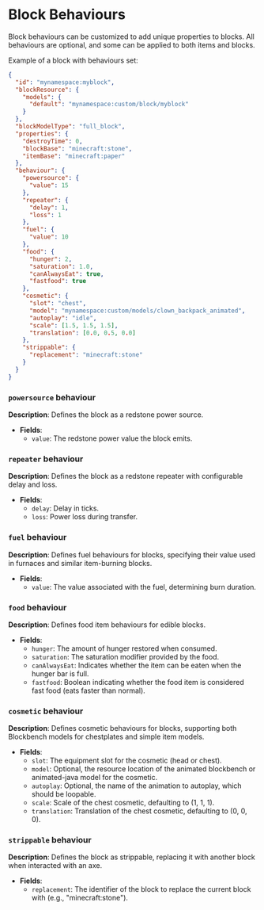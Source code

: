 # Block Behaviours

Block behaviours can be customized to add unique properties to blocks. All behaviours are optional, and some can be applied to both items and blocks.

Example of a block with behaviours set:
```json
{
  "id": "mynamespace:myblock",
  "blockResource": {
    "models": {
      "default": "mynamespace:custom/block/myblock"
    }
  },
  "blockModelType": "full_block",
  "properties": {
    "destroyTime": 0,
    "blockBase": "minecraft:stone",
    "itemBase": "minecraft:paper"
  },
  "behaviour": {
    "powersource": {
      "value": 15
    },
    "repeater": {
      "delay": 1,
      "loss": 1
    },
    "fuel": {
      "value": 10
    },
    "food": {
      "hunger": 2,
      "saturation": 1.0,
      "canAlwaysEat": true,
      "fastfood": true
    },
    "cosmetic": {
      "slot": "chest",
      "model": "mynamespace:custom/models/clown_backpack_animated",
      "autoplay": "idle",
      "scale": [1.5, 1.5, 1.5],
      "translation": [0.0, 0.5, 0.0]
    },
    "strippable": {
      "replacement": "minecraft:stone"
    }
  }
}
```

### `powersource` behaviour

**Description**:
Defines the block as a redstone power source.

- **Fields**:
    - `value`: The redstone power value the block emits.

### `repeater` behaviour

**Description**:
Defines the block as a redstone repeater with configurable delay and loss.

- **Fields**:
    - `delay`: Delay in ticks.
    - `loss`: Power loss during transfer.

### `fuel` behaviour

**Description**:
Defines fuel behaviours for blocks, specifying their value used in furnaces and similar item-burning blocks.

- **Fields**:
    - `value`: The value associated with the fuel, determining burn duration.

### `food` behaviour

**Description**:
Defines food item behaviours for edible blocks.

- **Fields**:
    - `hunger`: The amount of hunger restored when consumed.
    - `saturation`: The saturation modifier provided by the food.
    - `canAlwaysEat`: Indicates whether the item can be eaten when the hunger bar is full.
    - `fastfood`: Boolean indicating whether the food item is considered fast food (eats faster than normal).

### `cosmetic` behaviour

**Description**:
Defines cosmetic behaviours for blocks, supporting both Blockbench models for chestplates and simple item models.

- **Fields**:
    - `slot`: The equipment slot for the cosmetic (head or chest).
    - `model`: Optional, the resource location of the animated blockbench or animated-java model for the cosmetic.
    - `autoplay`: Optional, the name of the animation to autoplay, which should be loopable.
    - `scale`: Scale of the chest cosmetic, defaulting to (1, 1, 1).
    - `translation`: Translation of the chest cosmetic, defaulting to (0, 0, 0).

### `strippable` behaviour

**Description**:
Defines the block as strippable, replacing it with another block when interacted with an axe.

- **Fields**:
    - `replacement`: The identifier of the block to replace the current block with (e.g., "minecraft:stone").